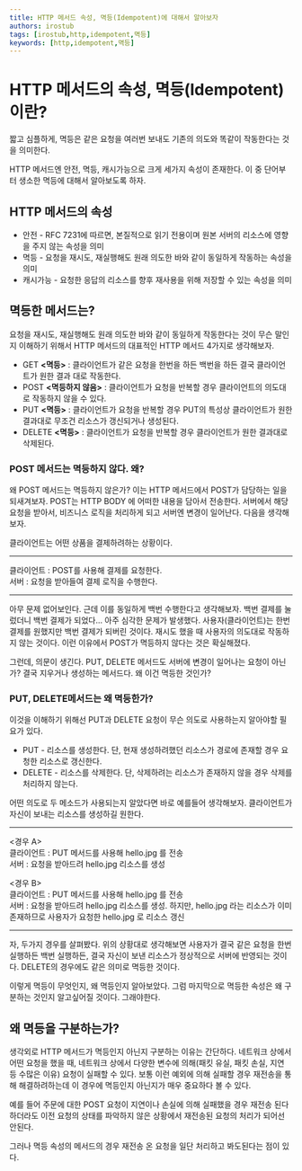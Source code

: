 ```yaml
---
title: HTTP 메서드 속성, 멱등(Idempotent)에 대해서 알아보자
authors: irostub
tags: [irostub,http,idempotent,멱등]
keywords: [http,idempotent,멱등]
---
```


# HTTP 메서드의 속성, 멱등(Idempotent)이란?
짧고 심플하게, 멱등은 같은 요청을 여러번 보내도 기존의 의도와 똑같이 작동한다는 것을 의미한다.

HTTP 메서드엔 안전, 멱등, 캐시가능으로 크게 세가지 속성이 존재한다. 이 중 단어부터 생소한 멱등에 대해서 알아보도록 하자.

  

## HTTP 메서드의 속성

- 안전 - RFC 7231에 따르면, 본질적으로 읽기 전용이며 원본 서버의 리소스에 영향을 주지 않는 속성을 의미
- 멱등 - 요청을 재시도, 재실행해도 원래 의도한 바와 같이 동일하게 작동하는 속성을 의미
- 캐시가능 - 요청한 응답의 리소스를 향후 재사용을 위해 저장할 수 있는 속성을 의미

  

## 멱등한 메서드는?

요청을 재시도, 재실행해도 원래 의도한 바와 같이 동일하게 작동한다는 것이 무슨 말인지 이해하기 위해서 HTTP 메서드의 대표적인 HTTP 메서드 4가지로 생각해보자.

- GET **<멱등>** : 클라이언트가 같은 요청을 한번을 하든 백번을 하든 결국 클라이언트가 원한 결과 대로 작동한다.
- POST **<멱등하지 않음>** : 클라이언트가 요청을 반복할 경우 클라이언트의 의도대로 작동하지 않을 수 있다.
- PUT **<멱등>** : 클라이언트가 요청을 반복할 경우 PUT의 특성상 클라이언트가 원한 결과대로 무조건 리소스가 갱신되거나 생성된다.
- DELETE **<멱등>** : 클라이언트가 요청을 반복할 경우 클라이언트가 원한 결과대로 삭제된다.

  

### POST 메서드는 멱등하지 않다. 왜?

왜 POST 메서드는 멱등하지 않은가? 이는 HTTP 메서드에서 POST가 담당하는 일을 되새겨보자. POST는 HTTP BODY 에 어떠한 내용을 담아서 전송한다. 서버에서 해당 요청을 받아서, 비즈니스 로직을 처리하게 되고 서버엔 변경이 일어난다. 다음을 생각해보자.

클라이언트는 어떤 상품을 결제하려하는 상황이다.

---

클라이언트 : POST를 사용해 결제를 요청한다.  
서버 : 요청을 받아들여 결제 로직을 수행한다.

---

아무 문제 없어보인다. 근데 이를 동일하게 백번 수행한다고 생각해보자. 백번 결제를 눌렀더니 백번 결제가 되었다... 아주 심각한 문제가 발생했다. 사용자(클라이언트)는 한번 결제를 원했지만 백번 결제가 되버린 것이다. 재시도 했을 때 사용자의 의도대로 작동하지 않는 것이다. 이런 이유에서 POST가 멱등하지 않다는 것은 확실해졌다.

그런데, 의문이 생긴다. PUT, DELETE 메서드도 서버에 변경이 일어나는 요청이 아닌가? 결국 지우거나 생성하는 메서드다. 왜 이건 멱등한 것인가?

  

### PUT, DELETE메서드는 왜 멱등한가?

이것을 이해하기 위해선 PUT과 DELETE 요청이 무슨 의도로 사용하는지 알아야할 필요가 있다.

- PUT - 리소스를 생성한다. 단, 현재 생성하려했던 리소스가 경로에 존재할 경우 요청한 리소스로 갱신한다.
- DELETE - 리소스를 삭제한다. 단, 삭제하려는 리소스가 존재하지 않을 경우 삭제를 처리하지 않는다.

어떤 의도로 두 메소드가 사용되는지 알았다면 바로 예를들어 생각해보자. 클라이언트가 자신이 보내는 리소스를 생성하길 원한다.

---

<경우 A>  
클라이언트 : PUT 메서드를 사용해 hello.jpg 를 전송  
서버 : 요청을 받아드려 hello.jpg 리소스를 생성  

<경우 B>  
클라이언트 : PUT 메서드를 사용해 hello.jpg 를 전송  
서버 : 요청을 받아드려 hello.jpg 리소스를 생성. 하지만, hello.jpg 라는 리소스가 이미 존재하므로 사용자가 요청한 hello.jpg 로 리소스 갱신

---

자, 두가지 경우를 살펴봤다. 위의 상황대로 생각해보면 사용자가 결국 같은 요청을 한번 실행하든 백번 실행하든, 결국 자신이 보낸 리소스가 정상적으로 서버에 반영되는 것이다. DELETE의 경우에도 같은 의미로 멱등한 것이다.

이렇게 멱등이 무엇인지, 왜 멱등인지 알아보았다. 그럼 마지막으로 멱등한 속성은 왜 구분하는 것인지 알고싶어질 것이다. 그래야한다.

  

## 왜 멱등을 구분하는가?

생각외로 HTTP 메서드가 멱등인지 아닌지 구분하는 이유는 간단하다. 네트워크 상에서 어떤 요청을 했을 때, 네트워크 상에서 다양한 변수에 의해(패킷 유실, 패킷 손실, 지연 등 수많은 이유) 요청이 실패할 수 있다. 보통 이런 예외에 의해 실패할 경우 재전송을 통해 해결하려하는데 이 경우에 멱등인지 아닌지가 매우 중요하다 볼 수 있다.

예를 들어 주문에 대한 POST 요청이 지연이나 손실에 의해 실패했을 경우 재전송 된다 하더라도 이전 요청의 상태를 파악하지 않은 상황에서 재전송된 요청의 처리가 되어선 안된다.

그러나 멱등 속성의 메서드의 경우 재전송 온 요청을 일단 처리하고 봐도된다는 점이 있다.
